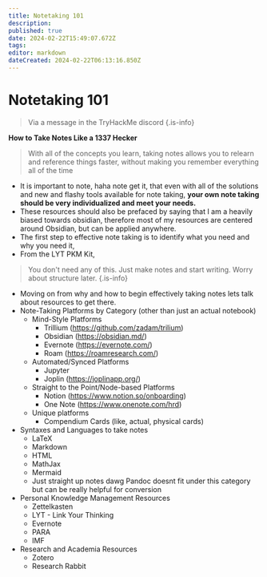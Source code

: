 ```yaml
---
title: Notetaking 101
description: 
published: true
date: 2024-02-22T15:49:07.672Z
tags: 
editor: markdown
dateCreated: 2024-02-22T06:13:16.850Z
---
```


# Notetaking 101
> Via a message in the TryHackMe discord
{.is-info}

**How to Take Notes Like a 1337 Hecker**
> With all of the concepts you learn, taking notes allows you to relearn and reference things faster, without making you remember everything all of the time

- It is important to note, haha note get it, that even with all of the solutions and new and flashy tools available for note taking, **your own note taking should be very individualized and meet your needs.**
- These resources should also be prefaced by saying that I am a heavily biased towards obsidian, therefore most of my resources are centered around Obsidian, but can be applied anywhere.
- The first step to effective note taking is to identify what you need and why you need it,
- From the LYT PKM Kit,
> You don't need any of this. Just make notes and start writing. Worry about structure later.
{.is-info}

- Moving on from why and how to begin effectively taking notes lets talk about resources to get there.
- Note-Taking Platforms by Category (other than just an actual notebook)
    - Mind-Style Platforms
        - Trillium (https://github.com/zadam/trilium)
        - Obsidian (https://obsidian.md/)
        - Evernote (https://evernote.com/)
        - Roam (https://roamresearch.com/)
    - Automated/Synced Platforms
        - Jupyter
        - Joplin (https://joplinapp.org/)
    - Straight to the Point/Node-based Platforms
        - Notion (https://www.notion.so/onboarding)
        - One Note (https://www.onenote.com/hrd)
     - Unique platforms
        - Compendium Cards (like, actual, physical cards)
 - Syntaxes and Languages to take notes
    - LaTeX
    - Markdown
    - HTML
    - MathJax
    - Mermaid
    - Just straight up notes dawg
Pandoc doesnt fit under this category but can be really helpful for conversion
- Personal Knowledge Management Resources
    - Zettelkasten
    - LYT - Link Your Thinking
    - Evernote
    - PARA
    - IMF
- Research and Academia Resources
    - Zotero
    - Research Rabbit